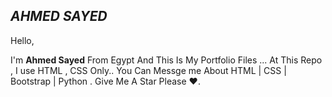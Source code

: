 <h2><i>AHMED SAYED</i></h2>

Hello,

I'm <strong>Ahmed Sayed</strong> From Egypt And This Is My Portfolio Files ...
At This Repo , I use HTML , CSS Only..
You Can Messge me About HTML | CSS | Bootstrap | Python .
Give Me A Star Please ♥.
